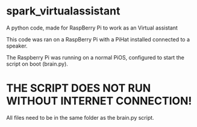 # spark_virtualassistant
A python code, made for RaspBerry Pi to work as an Virtual assistant

This code was ran on a RaspBerry Pi with a PiHat installed connected to a speaker.

The Raspberry Pi was running on a normal PiOS, configured to start the script on boot (brain.py).

# THE SCRIPT DOES NOT RUN WITHOUT INTERNET CONNECTION! 

All files need to be in the same folder as the brain.py script.
